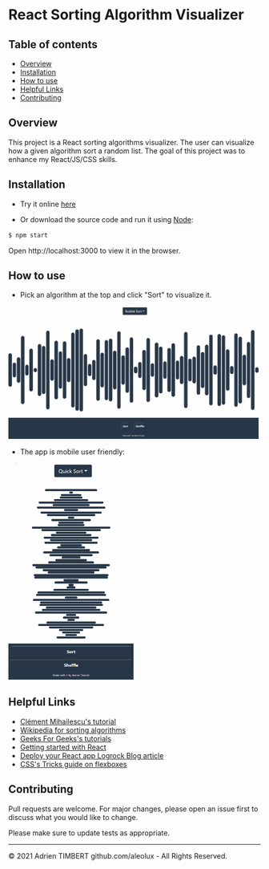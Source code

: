 # React Sorting Algorithm Visualizer

## Table of contents 
 * [Overview](#Overview)
 * [Installation](#Installation)
 * [How to use](#How-to-use)
 * [Helpful Links](#Helpful-Links)
 * [Contributing](#Contributing)
 
## Overview
This project is a React sorting algorithms visualizer. The user can visualize how a given algorithm sort a random list. The goal of this project was to enhance my React/JS/CSS skills. 

## Installation
- Try it online [here](https://keen-jepsen-125f97.netlify.app/)

- Or download the source code and run it using [Node](https://docs.npmjs.com/downloading-and-installing-node-js-and-npm):
```bash
$ npm start
```
Open http://localhost:3000 to view it in the browser.

## How to use
 
- Pick an algorithm at the top and click "Sort" to visualize it.

 
<p align="left">
 <img src="assets/desktop.gif" width="500" alt="demo on desktop">
<p>
 
 
 
 
 - The app is mobile user friendly:
 
<p align="left">
 <img src="assets/mobile.gif" width="250" alt="demo on mobile">
<p>
 


## Helpful Links
* [Clément Mihailescu's tutorial](https://github.com/clementmihailescu/Sorting-Visualizer-Tutorial)
* [Wikipedia for sorting algorithms](https://en.wikipedia.org/wiki/Sorting_algorithm)
* [Geeks For Geeks's tutorials](https://www.geeksforgeeks.org/sorting-algorithms/)
* [Getting started with React](https://reactjs.org/docs/getting-started.html)
* [Deploy your React app Logrock Blog article](https://blog.logrocket.com/8-ways-to-deploy-a-react-app-for-free/)
* [CSS's Tricks guide on flexboxes](https://css-tricks.com/snippets/css/a-guide-to-flexbox/#prop-align-items)


## Contributing
Pull requests are welcome. For major changes, please open an issue first to discuss what you would like to change.

Please make sure to update tests as appropriate.
 
- - -
© 2021 Adrien TIMBERT github.com/aleolux - All Rights Reserved.
